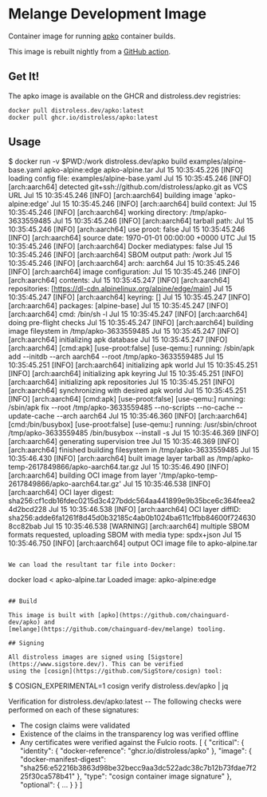 # Melange Development Image

Container image for running [apko](https://github.com/chainguard-dev/apko) container builds.

This image is rebuilt nightly from a [GitHub action](https://github.com/distroless/apko/blob/main/.github/workflows/release.yaml).

## Get It!

The apko image is available on the GHCR and distroless.dev registries:

```
docker pull distroless.dev/apko:latest
docker pull ghcr.io/distroless/apko:latest
```

## Usage

$ docker run -v $PWD:/work distroless.dev/apko build examples/alpine-base.yaml apko-alpine:edge apko-alpine.tar
Jul 15 10:35:45.226 [INFO] loading config file: examples/alpine-base.yaml
Jul 15 10:35:45.246 [INFO] [arch:aarch64] detected git+ssh://github.com/distroless/apko.git as VCS URL
Jul 15 10:35:45.246 [INFO] [arch:aarch64] building image 'apko-alpine:edge'
Jul 15 10:35:45.246 [INFO] [arch:aarch64] build context:
Jul 15 10:35:45.246 [INFO] [arch:aarch64]   working directory: /tmp/apko-3633559485
Jul 15 10:35:45.246 [INFO] [arch:aarch64]   tarball path:
Jul 15 10:35:45.246 [INFO] [arch:aarch64]   use proot: false
Jul 15 10:35:45.246 [INFO] [arch:aarch64]   source date: 1970-01-01 00:00:00 +0000 UTC
Jul 15 10:35:45.246 [INFO] [arch:aarch64]   Docker mediatypes: false
Jul 15 10:35:45.246 [INFO] [arch:aarch64]   SBOM output path: /work
Jul 15 10:35:45.246 [INFO] [arch:aarch64]   arch: aarch64
Jul 15 10:35:45.246 [INFO] [arch:aarch64] image configuration:
Jul 15 10:35:45.246 [INFO] [arch:aarch64]   contents:
Jul 15 10:35:45.247 [INFO] [arch:aarch64]     repositories: [https://dl-cdn.alpinelinux.org/alpine/edge/main]
Jul 15 10:35:45.247 [INFO] [arch:aarch64]     keyring:      []
Jul 15 10:35:45.247 [INFO] [arch:aarch64]     packages:     [alpine-base]
Jul 15 10:35:45.247 [INFO] [arch:aarch64]   cmd: /bin/sh -l
Jul 15 10:35:45.247 [INFO] [arch:aarch64] doing pre-flight checks
Jul 15 10:35:45.247 [INFO] [arch:aarch64] building image fileystem in /tmp/apko-3633559485
Jul 15 10:35:45.247 [INFO] [arch:aarch64] initializing apk database
Jul 15 10:35:45.247 [INFO] [arch:aarch64] [cmd:apk] [use-proot:false] [use-qemu:] running: /sbin/apk add --initdb --arch aarch64 --root /tmp/apko-3633559485
Jul 15 10:35:45.251 [INFO] [arch:aarch64] initializing apk world
Jul 15 10:35:45.251 [INFO] [arch:aarch64] initializing apk keyring
Jul 15 10:35:45.251 [INFO] [arch:aarch64] initializing apk repositories
Jul 15 10:35:45.251 [INFO] [arch:aarch64] synchronizing with desired apk world
Jul 15 10:35:45.251 [INFO] [arch:aarch64] [cmd:apk] [use-proot:false] [use-qemu:] running: /sbin/apk fix --root /tmp/apko-3633559485 --no-scripts --no-cache --update-cache --arch aarch64
Jul 15 10:35:46.360 [INFO] [arch:aarch64] [cmd:/bin/busybox] [use-proot:false] [use-qemu:] running: /usr/sbin/chroot /tmp/apko-3633559485 /bin/busybox --install -s
Jul 15 10:35:46.369 [INFO] [arch:aarch64] generating supervision tree
Jul 15 10:35:46.369 [INFO] [arch:aarch64] finished building filesystem in /tmp/apko-3633559485
Jul 15 10:35:46.430 [INFO] [arch:aarch64] built image layer tarball as /tmp/apko-temp-2617849866/apko-aarch64.tar.gz
Jul 15 10:35:46.490 [INFO] [arch:aarch64] building OCI image from layer '/tmp/apko-temp-2617849866/apko-aarch64.tar.gz'
Jul 15 10:35:46.538 [INFO] [arch:aarch64] OCI layer digest: sha256:cf1cdb16fdec0215d3c427bddc564aa441899e9b35bce6c364feea24d2bcd228
Jul 15 10:35:46.538 [INFO] [arch:aarch64] OCI layer diffID: sha256:adde6fa1261f8d45d0b32185c4ab0b1024ba611c1fbb84600f7246308cc82bab
Jul 15 10:35:46.538 [WARNING] [arch:aarch64] multiple SBOM formats requested, uploading SBOM with media type: spdx+json
Jul 15 10:35:46.750 [INFO] [arch:aarch64] output OCI image file to apko-alpine.tar
```

We can load the resultant tar file into Docker:

```
docker load < apko-alpine.tar
Loaded image: apko-alpine:edge
```

## Build

This image is built with [apko](https://github.com/chainguard-dev/apko) and
[melange](https://github.com/chainguard-dev/melange) tooling.

## Signing

All distroless images are signed using [Sigstore](https://www.sigstore.dev/). This can be verified
using the [cosign](https://github.com/SigStore/cosign) tool:

```
$ COSIGN\_EXPERIMENTAL=1 cosign verify distroless.dev/apko | jq

Verification for distroless.dev/apko:latest --
The following checks were performed on each of these signatures:
  - The cosign claims were validated
  - Existence of the claims in the transparency log was verified offline
  - Any certificates were verified against the Fulcio roots.
[
  {
    "critical": {
      "identity": {
        "docker-reference": "ghcr.io/distroless/apko"
      },
      "image": {
        "docker-manifest-digest": "sha256:e52216b3863d98be32becc9aa3dc522adc38c7b12b73fdae7f225f30ca578b41"
      },
      "type": "cosign container image signature"
    },
    "optional": {
	...
    }
  }
]
```
